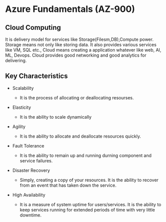 # Azure Fundamentals (AZ-900)

## Cloud Computing

It is delivery model for services like Storage(Filesm,DB),Compute power. 
Storage means not only like storing data. It also provides various services like VM, SQL etc.,
Cloud means creating a application whatever like web, AI, ML, Devops. Cloud provides good networking and good analytics for delivering.

## Key Characteristics

- Scalability
    - It is the process of allocating or deallocating resourses. 

- Elasticity
    - It is the ability to scale dynamically

- Agility
    - It is the ability to allocate and deallocate resources quickly.

- Fault Tolerance
    - It is the ability to remain up and running durning component and service failures.

- Disaster Recovery
    - Simply, creating a copy of your resources. It is the ability to recover from an event that has taken down the service.

- High Availability
    - It is a measure of system uptime for users/services. It is the ability to keep services running for extended periods of time with very little downtime.



